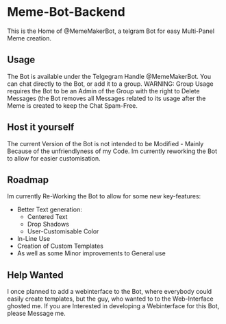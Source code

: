 
# Meme-Bot-Backend
This is the Home of @MemeMakerBot, a telgram Bot for easy Multi-Panel Meme creation.

## Usage
The Bot is available under the Telgegram Handle @MemeMakerBot. You can chat directly to the Bot, or add it to a group.
WARNING: Group Usage requires the Bot to be an Admin of the Group with the right to Delete Messages (the Bot removes all Messages related to its usage after the Meme is created to keep the Chat Spam-Free.

## Host it yourself
The current Version of the Bot is not intended to be Modified - Mainly Because of the unfriendlyness of my Code.
Im currently reworking the Bot to allow for easier customisation.

## Roadmap
Im currently Re-Working the Bot to allow for some new key-features:

- Better Text generation:
	- Centered Text
	- Drop Shadows
	- User-Customisable Color
- In-Line Use
- Creation of Custom Templates
- As well as some Minor improvements to General use

## Help Wanted
I once planned to add a webinterface to the Bot, where everybody could easily create templates, but the guy, who wanted to to the Web-Interface ghosted me.
If you are Interested in developing a Webinterface for this Bot, please Message me.
